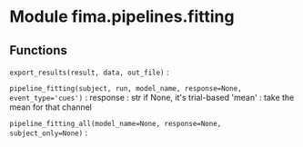Module fima.pipelines.fitting
=============================

Functions
---------

    
`export_results(result, data, out_file)`
:   

    
`pipeline_fitting(subject, run, model_name, response=None, event_type='cues')`
:   response : str
        if None, it's trial-based
        'mean' : take the mean for that channel

    
`pipeline_fitting_all(model_name=None, response=None, subject_only=None)`
: